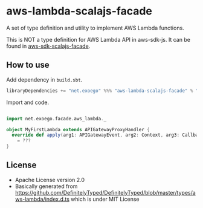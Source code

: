 # aws-lambda-scalajs-facade

A set of type definition and utility to implement AWS Lambda functions.

This is NOT a type definition for AWS Lambda API in aws-sdk-js.
It can be found in [aws-sdk-scalajs-facade](https://github.com/exoego/aws-sdk-scalajs-facade/tree/master/services/lambda/src/main/scala/facade/amazonaws/services).

## How to use

Add dependency in `build.sbt`.

```sbt
libraryDependencies += "net.exoego" %%% "aws-lambda-scalajs-facade" % "0.2.0"
```

Import and code.

```scala

import net.exoego.facade.aws_lambda._

object MyFirstLambda extends APIGatewayProxyHandler {
  override def apply(arg1: APIGatewayEvent, arg2: Context, arg3: Callback[ProxyResult]): Unit | Promise[APIGatewayProxyResult]
    = ???
}
```


## License

* Apache License version 2.0
* Basically generated from https://github.com/DefinitelyTyped/DefinitelyTyped/blob/master/types/aws-lambda/index.d.ts which is under MIT License
